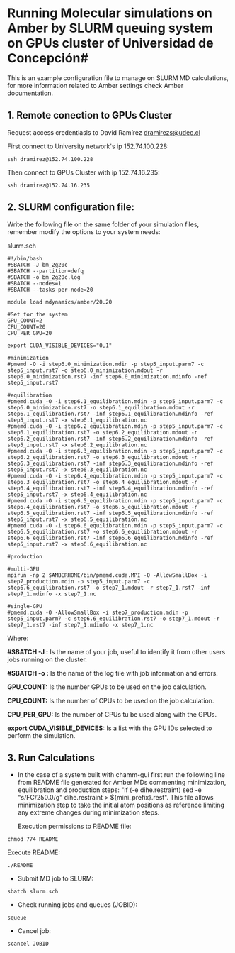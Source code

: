 
# Running Molecular simulations on Amber by SLURM queuing system on GPUs cluster of Universidad de Concepción#

This is an example configuration file to manage on SLURM MD calculations, for more information related to Amber settings check Amber documentation.

## 1. Remote conection to GPUs Cluster ##

Request access credentiasls to David Ramírez dramirezs@udec.cl

First connect to University network's ip 152.74.100.228:  
````
ssh dramirez@152.74.100.228
````
Then connect to GPUs Cluster with ip 152.74.16.235:
````
ssh dramirez@152.74.16.235
````
## 2. SLURM configuration file: ##

Write the following file on the same folder of your simulation files, remember modify the options to your system needs:

slurm.sch
````
#!/bin/bash
#SBATCH -J bm_2g20c
#SBATCH --partition=defq
#SBATCH -o bm_2g20c.log
#SBATCH --nodes=1
#SBATCH --tasks-per-node=20

module load mdynamics/amber/20.20

#Set for the system
GPU_COUNT=2
CPU_COUNT=20
CPU_PER_GPU=20

export CUDA_VISIBLE_DEVICES="0,1"

#minimization
#pmemd -O -i step6.0_minimization.mdin -p step5_input.parm7 -c step5_input.rst7 -o step6.0_minimization.mdout -r step6.0_minimization.rst7 -inf step6.0_minimization.mdinfo -ref step5_input.rst7

#equilibration
#pmemd.cuda -O -i step6.1_equilibration.mdin -p step5_input.parm7 -c step6.0_minimization.rst7 -o step6.1_equilibration.mdout -r step6.1_equilibration.rst7 -inf step6.1_equilibration.mdinfo -ref step5_input.rst7 -x step6.1_equilibration.nc
#pmemd.cuda -O -i step6.2_equilibration.mdin -p step5_input.parm7 -c step6.1_equilibration.rst7 -o step6.2_equilibration.mdout -r step6.2_equilibration.rst7 -inf step6.2_equilibration.mdinfo -ref step5_input.rst7 -x step6.2_equilibration.nc
#pmemd.cuda -O -i step6.3_equilibration.mdin -p step5_input.parm7 -c step6.2_equilibration.rst7 -o step6.3_equilibration.mdout -r step6.3_equilibration.rst7 -inf step6.3_equilibration.mdinfo -ref step5_input.rst7 -x step6.3_equilibration.nc
#pmemd.cuda -O -i step6.4_equilibration.mdin -p step5_input.parm7 -c step6.3_equilibration.rst7 -o step6.4_equilibration.mdout -r step6.4_equilibration.rst7 -inf step6.4_equilibration.mdinfo -ref step5_input.rst7 -x step6.4_equilibration.nc
#pmemd.cuda -O -i step6.5_equilibration.mdin -p step5_input.parm7 -c step6.4_equilibration.rst7 -o step6.5_equilibration.mdout -r step6.5_equilibration.rst7 -inf step6.5_equilibration.mdinfo -ref step5_input.rst7 -x step6.5_equilibration.nc
#pmemd.cuda -O -i step6.6_equilibration.mdin -p step5_input.parm7 -c step6.5_equilibration.rst7 -o step6.6_equilibration.mdout -r step6.6_equilibration.rst7 -inf step6.6_equilibration.mdinfo -ref step5_input.rst7 -x step6.6_equilibration.nc

#production

#multi-GPU
mpirun -np 2 $AMBERHOME/bin/pmemd.cuda.MPI -O -AllowSmallBox -i step7_production.mdin -p step5_input.parm7 -c step6.6_equilibration.rst7 -o step7_1.mdout -r step7_1.rst7 -inf step7_1.mdinfo -x step7_1.nc

#single-GPU
#pmemd.cuda -O -AllowSmallBox -i step7_production.mdin -p step5_input.parm7 -c step6.6_equilibration.rst7 -o step7_1.mdout -r step7_1.rst7 -inf step7_1.mdinfo -x step7_1.nc
````
Where: 

**#SBATCH -J :** Is the name of your job, useful to identify it from other users jobs running on the cluster.

**#SBATCH -o :** Is the name of the log file with job information and errors.

**GPU_COUNT:** Is the number GPUs to be used on the job calculation.

**CPU_COUNT:** Is the number of CPUs to be used on the job calculation.

**CPU_PER_GPU:** Is the number of CPUs tu be used along with the GPUs.

**export CUDA_VISIBLE_DEVICES:** Is a list with the GPU IDs selected to perform the simulation.

## 3. Run Calculations ##

* In the case of a system built with chamm-gui first run the following line from README file generated for Amber MDs commenting minimization, equilibration and production steps: "if (-e dihe.restraint) sed -e "s/FC/250.0/g" dihe.restraint > ${mini_prefix}.rest". This file allows minimization step to take the initial atom positions as reference limiting any extreme changes during minimization steps.

  Execution permissions to README file:
````
chmod 774 README
````
Execute README:
````
./README
````

* Submit MD job to SLURM:
````
sbatch slurm.sch
````
* Check running jobs and queues (JOBID):
````
squeue
````
* Cancel job:
````
scancel JOBID
````
